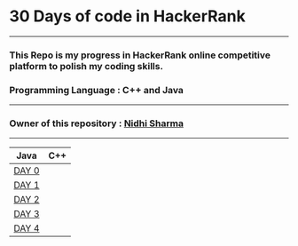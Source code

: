
# 30 Days of code in HackerRank 
---
### This Repo is my progress in HackerRank online competitive platform to polish my coding skills.

### Programming Language : C++ and Java
---
### Owner of this repository : [Nidhi Sharma](https://github.com/nidhi859) 
---
|Java|C++|
|-|-|
| [DAY 0](https://github.com/nidhi859/30-days-practice/blob/master/java/day0.java) | []()
| [DAY 1](https://github.com/nidhi859/30-days-practice/blob/master/java/day01.java)| []()
| [DAY 2](https://github.com/nidhi859/30-days-practice/blob/master/java/day02.java)| []()
| [DAY 3](https://github.com/nidhi859/30-days-practice/blob/master/java/day03.java)| []()
| [DAY 4](https://github.com/nidhi859/30-days-practice/blob/master/java/day04.java)| []()

